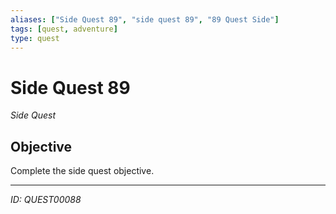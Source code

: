 ```yaml
---
aliases: ["Side Quest 89", "side quest 89", "89 Quest Side"]
tags: [quest, adventure]
type: quest
---
```


# Side Quest 89

*Side Quest*

## Objective
Complete the side quest objective.

---
*ID: QUEST00088*